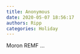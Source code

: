 ```yaml
---
title: Anonymous
date: 2020-05-07 18:56:17
authors: Ripp
categories: Holiday
---
```


 Moron REMF ...